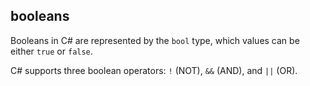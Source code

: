 ## booleans

Booleans in C# are represented by the `bool` type, which values can be either `true` or `false`.

C# supports three boolean operators: `!` (NOT), `&&` (AND), and `||` (OR).
